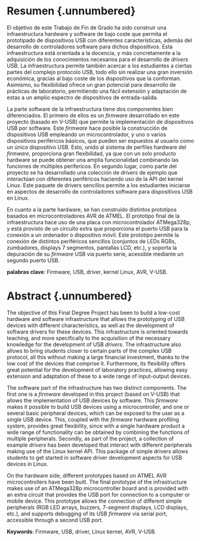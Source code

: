 <!-- Leave a blank line before the title -->

# Resumen {.unnumbered}

El objetivo de este Trabajo de Fin de Grado ha sido construir una infraestructura hardware y software de bajo coste que permita el prototipado de dispositivos USB con diferentes características, además del desarrollo de controladores software para dichos dispositivos. Esta infraestructura está orientada a la docencia, y más concretamente a la adquisición de los conocimientos necesarios para el desarrollo de *drivers* USB.  La infraestructura permite también acercar a los estudiantes a ciertas partes del complejo protocolo USB, todo ello sin realizar una gran inversión económica, gracias al bajo coste de los dispositivos que la conforman. Asimismo, su flexibilidad ofrece un gran potencial para desarrollo de prácticas de laboratorio, permitiendo una fácil extensión y adaptación de estas a un amplio espectro de dispositivos de entrada-salida.

La parte software de la infraestructura tiene dos componentes bien diferenciados. El primero de ellos es un *firmware* desarrollado en este proyecto (basado en V-USB) que permite la implementación de dispositivos USB por software. Este *firmware* hace posible la construcción de dispositivos USB empleando un microcontrolador, y uno o varios dispositivos periféricos básicos, que pueden ser expuestos al usuario como un único dispositivo USB. Esto, unido al sistema de perfiles hardware del *firmware*, proporciona gran flexibilidad, ya que con un solo producto hardware se puede obtener una amplia funcionalidad combinando las funciones de múltiples perifericos. En segundo lugar, como parte del proyecto se ha desarrollado una colección de *drivers* de ejemplo que interactúan con diferentes periféricos haciendo uso de la API del kernel Linux. Este paquete de drivers sencillos permite a los estudiantes iniciarse en aspectos de desarrollo de controladores software para dispositivos USB en Linux.

En cuanto a la parte hardware, se han construido distintos prototipos basados en microcontroladores AVR de ATMEL. El prototipo final de la infraestructura hace uso de una placa con microcontrolador ATMega328p, y está provisto de un circuito extra que proporciona el puerto USB para la conexión a un ordenador o dispositivo móvil.  Este prototipo permite la conexión de distintos periféricos sencillos (conjuntos de LEDs RGBs, zumbadores, displays 7 segmentos, pantallas LCD, etc.), y soporta la depuración de su *firmware* USB via puerto serie, acessible mediante un segundo puerto USB. 

**palabras clave**: Firmware, USB, driver, kernel Linux, AVR, V-USB.



# Abstract {.unnumbered}

The objective of this Final Degree Project has been to build a low-cost hardware and software infrastructure that allows the prototyping of USB devices with different characteristics, as well as the development of software drivers for these devices. This infrastructure is oriented towards teaching, and more specifically to the acquisition of the necessary knowledge for the development of USB *drivers*.  The infrastructure also allows to bring students closer to certain parts of the complex USB protocol, all this without making a large financial investment, thanks to the low cost of the devices that comprise it. Furthermore, its flexibility offers great potential for the development of laboratory practices, allowing easy extension and adaptation of these to a wide range of input-output devices.

The software part of the infrastructure has two distinct components. The first one is a *firmware* developed in this project (based on V-USB) that allows the implementation of USB devices by software. This *firmware* makes it possible to build USB devices using a microcontroller, and one or several basic peripheral devices, which can be exposed to the user as a single USB device. This, coupled with the *firmware* hardware profiling system, provides great flexibility, since with a single hardware product a wide range of functionality can be obtained by combining the functions of multiple peripherals. Secondly, as part of the project, a collection of example *drivers* has been developed that interact with different peripherals making use of the Linux kernel API. This package of simple drivers allows students to get started in software driver development aspects for USB devices in Linux.

On the hardware side, different prototypes based on ATMEL AVR microcontrollers have been built. The final prototype of the infrastructure makes use of an ATMega328p microcontroller board and is provided with an extra circuit that provides the USB port for connection to a computer or mobile device.  This prototype allows the connection of different simple peripherals (RGB LED arrays, buzzers, 7-segment displays, LCD displays, etc.), and supports debugging of its USB *firmware* via serial port, accessible through a second USB port. 

**Keywords**: Firmware, USB, driver, Linux kernel, AVR, V-USB.